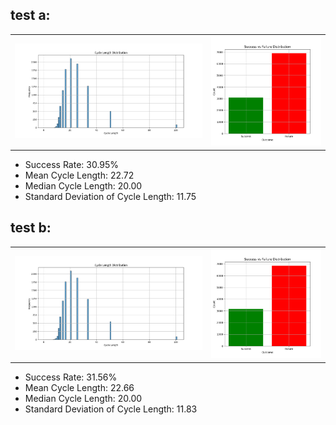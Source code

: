 ## test a: 
|||
|---|---|
| ![Figure_1.png](Figure_1.png) | ![Figure_2.png](Figure_2.png) |
- Success Rate: 30.95%
- Mean Cycle Length: 22.72
- Median Cycle Length: 20.00
- Standard Deviation of Cycle Length: 11.75

## test b: 
|||
|---|---|
| ![Figure_1-2.png](Figure_1-2.png) | ![Figure_2-2.png](Figure_2-2.png) |
- Success Rate: 31.56%
- Mean Cycle Length: 22.66
- Median Cycle Length: 20.00
- Standard Deviation of Cycle Length: 11.83
